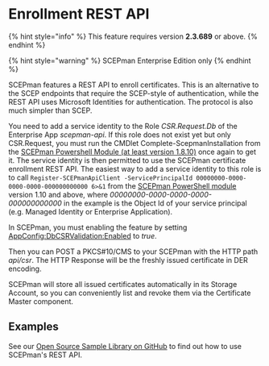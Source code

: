 # Enrollment REST API

{% hint style="info" %}
This feature requires version **2.3.689** or above.
{% endhint %}

{% hint style="warning" %}
SCEPman Enterprise Edition only
{% endhint %}

SCEPman features a REST API to enroll certificates. This is an alternative to the SCEP endpoints that require the SCEP-style of authentication, while the REST API uses Microsoft Identities for authentication. The protocol is also much simpler than SCEP.

You need to add a service identity to the Role _CSR.Request.Db_ of the Enterprise App _scepman-api_. If this role does not exist yet but only CSR.Request, you must run the CMDlet Complete-ScepmanInstallation from the [SCEPman Powershell Module (at least version 1.8.10)](https://www.powershellgallery.com/packages/SCEPman) once again to get it. The service identity is then permitted to use the SCEPman certificate enrollment REST API. The easiest way to add a service identity to this role is to call `Register-SCEPmanApiClient -ServicePrincipalId 00000000-0000-0000-0000-000000000000 6>&1` from the [SCEPman PowerShell module](https://www.powershellgallery.com/packages/SCEPman/) version 1.10 and above, where _00000000-0000-0000-0000-000000000000_ in the example is the Object Id of your service principal (e.g. Managed Identity or Enterprise Application).

In SCEPman, you must enabling the feature by setting [AppConfig:DbCSRValidation:Enabled](../../scepman-configuration/optional/application-settings/dbcsr-validation.md) to _true_.

Then you can POST a PKCS#10/CMS to your SCEPman with the HTTP path _api/csr_. The HTTP Response will be the freshly issued certificate in DER encoding.

SCEPman will store all issued certificates automatically in its Storage Account, so you can conveniently list and revoke them via the Certificate Master component.

## Examples

See our [Open Source Sample Library on GitHub](https://github.com/scepman/csr-request) to find out how to use SCEPman's REST API.
